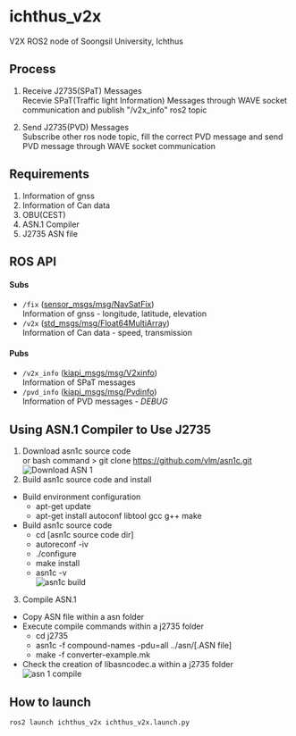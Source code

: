 # ichthus_v2x

V2X ROS2 node of Soongsil University, Ichthus


## Process
 1. Receive J2735(SPaT) Messages  
 Recevie SPaT(Traffic light Information) Messages through WAVE socket communication and publish "/v2x_info" ros2 topic  
 
 2. Send J2735(PVD) Messages  
 Subscribe other ros node topic, fill the correct PVD message and send PVD message through WAVE socket communication  

## Requirements
 1. Information of gnss
 2. Information of Can data
 3. OBU(CEST)
 4. ASN.1 Compiler
 5. J2735 ASN file
 
## ROS API
#### Subs
* ```/fix``` ([sensor_msgs/msg/NavSatFix](http://docs.ros.org/en/lunar/api/sensor_msgs/html/msg/NavSatFix.html))  
  Information of gnss - longitude, latitude, elevation
* ```/v2x``` ([std_msgs/msg/Float64MultiArray](http://docs.ros.org/en/noetic/api/std_msgs/html/msg/Float64MultiArray.html))  
  Information of Can data - speed, transmission  

#### Pubs
* ```/v2x_info``` ([kiapi_msgs/msg/V2xinfo](https://github.com/simfrog/2022-kiapi_msgs/blob/main/msg/V2xinfo.msg))  
  Information of SPaT messages  
* ```/pvd_info``` ([kiapi_msgs/msg/Pvdinfo](https://github.com/simfrog/2022-kiapi_msgs/blob/main/msg/Pvdinfo.msg))  
  Information of PVD messages -  *DEBUG*

## Using ASN.1 Compiler to Use J2735
 1. Download asn1c source code  
 or bash command > git clone https://github.com/vlm/asn1c.git
 ![Download ASN 1](https://user-images.githubusercontent.com/31130917/174310844-a9cc2179-e125-4987-be76-0ef77ea3f434.png)  
 2. Build asn1c source code and install  
 * Build environment configuration  
   * apt-get update
   * apt-get install autoconf libtool gcc g++ make
 * Build asn1c source code
   * cd [asn1c source code dir]
   * autoreconf -iv
   * ./configure
   * make install
   * asn1c -v  
![asn1c build](https://user-images.githubusercontent.com/31130917/174312820-2e08fbed-9de5-4a1a-9e4f-58cc92b611b6.png)  
 3. Compile ASN.1  
 * Copy ASN file within a asn folder
 * Execute compile commands within a j2735 folder
   * cd j2735
   * asn1c -f compound-names -pdu=all ../asn/[.ASN file]
   * make -f converter-example.mk
 * Check the creation of libasncodec.a within a j2735 folder  
![asn 1 compile](https://user-images.githubusercontent.com/31130917/174422636-c1b9bc90-a9aa-4896-9ec5-24baf529dd12.png)  

## How to launch
```ros2 launch ichthus_v2x ichthus_v2x.launch.py```
